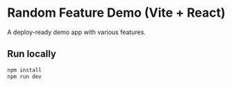# Random Feature Demo (Vite + React)
A deploy-ready demo app with various features.

## Run locally
```bash
npm install
npm run dev
```
